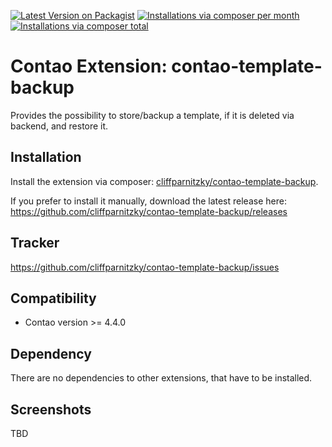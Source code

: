 [![Latest Version on Packagist](http://img.shields.io/packagist/v/cliffparnitzky/contao-template-backup.svg?style=flat)](https://packagist.org/packages/cliffparnitzky/contao-template-backup)
[![Installations via composer per month](http://img.shields.io/packagist/dm/cliffparnitzky/contao-template-backup.svg?style=flat)](https://packagist.org/packages/cliffparnitzky/contao-template-backup)
[![Installations via composer total](http://img.shields.io/packagist/dt/cliffparnitzky/contao-template-backup.svg?style=flat)](https://packagist.org/packages/cliffparnitzky/contao-template-backup)

Contao Extension: contao-template-backup
========================================

Provides the possibility to store/backup a template, if it is deleted via backend, and restore it.


Installation
------------

Install the extension via composer: [cliffparnitzky/contao-template-backup](https://packagist.org/packages/cliffparnitzky/contao-template-backup).

If you prefer to install it manually, download the latest release here: https://github.com/cliffparnitzky/contao-template-backup/releases


Tracker
-------

https://github.com/cliffparnitzky/contao-template-backup/issues


Compatibility
-------------

- Contao version >= 4.4.0


Dependency
----------

There are no dependencies to other extensions, that have to be installed.


Screenshots
-----------

TBD